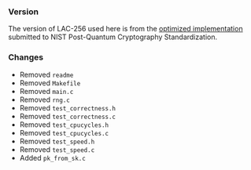 ### Version

The version of LAC-256 used here is from the [optimized implementation](https://csrc.nist.gov/CSRC/media/Projects/Post-Quantum-Cryptography/documents/round-2/submissions/LAC-Round2.zip) submitted to NIST Post-Quantum Cryptography Standardization.

### Changes

- Removed `readme`
- Removed `Makefile`
- Removed `main.c`
- Removed `rng.c`
- Removed `test_correctness.h`
- Removed `test_correctness.c`
- Removed `test_cpucycles.h`
- Removed `test_cpucycles.c`
- Removed `test_speed.h`
- Removed `test_speed.c`
- Added `pk_from_sk.c`
